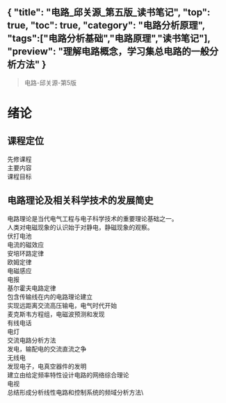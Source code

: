 {
"title": "电路_邱关源_第五版_读书笔记",
"top": true,
"toc": true,
"category": "电路分析原理",
"tags":["电路分析基础","电路原理","读书笔记"],
"preview": "理解电路概念，学习集总电路的一般分析方法"
}
---

> 电路-邱关源-第5版

# 绪论
## 课程定位
先修课程\
主要内容\
课程目标
## 电路理论及相关科学技术的发展简史
电路理论是当代电气工程与电子科学技术的重要理论基础之一。\
人类对电磁现象的认识始于对静电，静磁现象的观察。\
伏打电池\
电流的磁效应\
安培环路定律\
欧姆定律\
电磁感应\
电报\
基尔霍夫电路定律\
包含传输线在内的电路理论建立\
实现远距离交流高压输电，电气时代开始\
麦克斯韦方程组，电磁波预测和发现\
有线电话\
电灯\
交流电路分析方法\
发电，输配电的交流直流之争\
无线电\
发现电子，电真空器件的发明\
建立由给定频率特性设计电路的网络综合理论\
电视\
总结形成分析线性电路和控制系统的频域分析方法\
